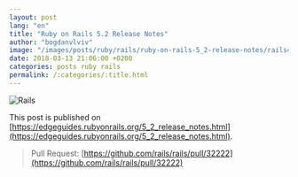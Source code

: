 ```yaml
---
layout: post
lang: "en"
title: "Ruby on Rails 5.2 Release Notes"
author: "bogdanvlviv"
image: "/images/posts/ruby/rails/ruby-on-rails-5_2-release-notes/rails460x460.png"
date: 2018-03-13 21:06:00 +0200
categories: posts ruby rails
permalink: /:categories/:title.html
---
```


<div class="picture">
  <img src="{{ "/images/posts/ruby/rails/ruby-on-rails-5_2-release-notes/rails160x160.png" | absolute_url }}" title="Rails" loading="lazy">
</div>

This post is published on [https://edgeguides.rubyonrails.org/5_2_release_notes.html](https://edgeguides.rubyonrails.org/5_2_release_notes.html).

> Pull Request: [https://github.com/rails/rails/pull/32222](https://github.com/rails/rails/pull/32222)
